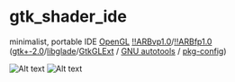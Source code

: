 gtk_shader_ide
==============

minimalist, portable IDE
[OpenGL](http://www.opengl.org)
[!!ARBvp1.0](http://www.opengl.org/registry/specs/ARB/vertex_program.txt)/[!!ARBfp1.0](http://www.opengl.org/registry/specs/ARB/fragment_program.txt)
([gtk+-2.0](http://www.gtk.org)/[libglade](http://developer.gnome.org/libglade)/[GtkGLExt](http://projects.gnome.org/gtkglext) / [GNU autotools](http://en.wikipedia.org/wiki/GNU_build_system) / [pkg-config](http://www.freedesktop.org/wiki/Software/pkg-config))

![Alt text](https://github.com/mbohun/gtk_shader_ide/raw/master/doc/small_gsc_screenshot_20041008.png "2004-10-08")	       ![Alt text](https://github.com/mbohun/gtk_shader_ide/raw/master/doc/small_gsc_screenshot_20041019.png "2004-10-19")




